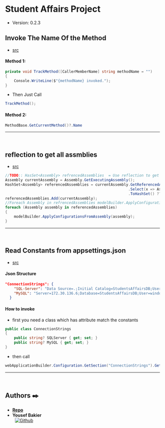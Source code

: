 # Student Affairs Project
- Version: 0.2.3

## Invoke The Name Of the Method
* [src](./Components/Pages/Students.razor.cs)

#### Method 1:
```cs
private void TrackMethod([CallerMemberName] string methodName = "")
{
    Console.WriteLine($"{methodName} invoked.");
}
```
- Then Just Call 
```cs
TrackMethod();
```

#### Method 2:
```cs
MethodBase.GetCurrentMethod()?.Name
```

---

<br />

## reflection to get all assmblies
* [src](./StudentsAffairsDbContext.cs)

```cs
//TODO:: HasSet<Assembly> refrencedAssemblies  = Use reflection to get allllll refrecing assmblies
Assembly currentAssembly = Assembly.GetExecutingAssembly();
HashSet<Assembly> referencedAssemblies = currentAssembly.GetReferencedAssemblies()
                                                        .Select(x => Assembly.Load(x))
                                                        .ToHashSet() ?? new ();
referencedAssemblies.Add(currentAssembly);
//Foreach Assembly in refrencedAssemblies modelBuilder.ApplyConfigurationsFromAssembly()
foreach (Assembly assembly in referencedAssemblies)
{
    modelBuilder.ApplyConfigurationsFromAssembly(assembly);
}
```

---

<br />

## Read Constants from appsettings.json
* [src](./Program.cs)
#### Json Structure
```json
"ConnectionStrings": {
    "SQL-Server": "Data Source=.;Initial Catalog=StudentsAffairsDB;User Id=windows;Password=root;Connect Timeout=60;Encrypt=False;TrustServerCertificate=False;",
    "MySQL": "Server=172.30.136.6;Database=StudentsAffairsDB;User=windows;Password=root;Connect Timeout=60;"
  }
```
#### How to invoke
- first you need a class which has attribute match the constants
```cs
public class ConnectionStrings
{
    public string? SQLServer { get; set; }
    public string? MySQL { get; set; }
}
```
- then call
```cs
webApplicationBuilder.Configuration.GetSection("ConnectionStrings").Get<ConnectionStrings>()
```
---

<br />

## Authors :black_nib:
* [__Repo__](https://github.com/Y-Baker/.NET_InnoTech)
* __Yousef Bakier__ &nbsp;&nbsp;&nbsp;&nbsp;&nbsp;&nbsp; <br />
 &nbsp;&nbsp;[<img height="" src="https://img.shields.io/static/v1?label=&message=GitHub&color=181717&logo=GitHub&logoColor=f2f2f2&labelColor=2F333A" alt="Github">](https://github.com/Y-Baker)
